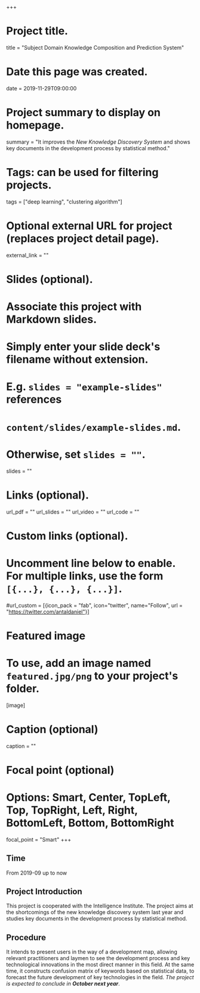 +++
# Project title.
title = "Subject Domain Knowledge Composition and Prediction System"

# Date this page was created.
date = 2019-11-29T09:00:00

# Project summary to display on homepage.
summary = "It improves the _New Knowledge Discovery System_ and shows key documents in the development process by statistical method."

# Tags: can be used for filtering projects.
tags = ["deep learning", "clustering algorithm"]

# Optional external URL for project (replaces project detail page).
external_link = ""

# Slides (optional).
#   Associate this project with Markdown slides.
#   Simply enter your slide deck's filename without extension.
#   E.g. `slides = "example-slides"` references 
#   `content/slides/example-slides.md`.
#   Otherwise, set `slides = ""`.
slides = ""

# Links (optional).
url_pdf = ""
url_slides = ""
url_video = ""
url_code = ""

# Custom links (optional).
#   Uncomment line below to enable. For multiple links, use the form `[{...}, {...}, {...}]`.
#url_custom = [{icon_pack = "fab", icon="twitter", name="Follow", url = "https://twitter.com/antaldaniel"}]

# Featured image
# To use, add an image named `featured.jpg/png` to your project's folder. 
[image]
  # Caption (optional)
  caption = ""
  
  # Focal point (optional)
  # Options: Smart, Center, TopLeft, Top, TopRight, Left, Right, BottomLeft, Bottom, BottomRight
  focal_point = "Smart"
+++

## Time

From 2019-09 up to now

## Project Introduction

This project is cooperated with the Intelligence Institute. The project aims at the shortcomings of the new knowledge discovery system last year and studies key documents in the development process by statistical method.

## Procedure
It intends to present users in the way of a development map, allowing relevant practitioners and laymen to see the development process and key technological innovations in the most direct manner in this field. At the same time, it constructs confusion matrix of keywords based on statistical data, to forecast the future development of key technologies in the field. _The project is expected to conclude in **October next year**_.
